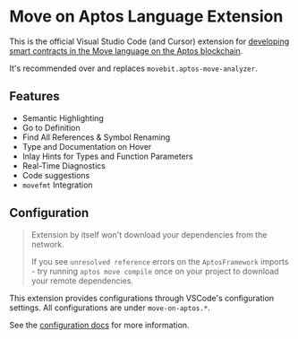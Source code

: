 # Move on Aptos Language Extension

This is the official Visual Studio Code (and Cursor) extension
for [developing smart contracts in the Move language on the Aptos blockchain](https://aptos.dev/en/build/smart-contracts).

It's recommended over and replaces `movebit.aptos-move-analyzer`. 

## Features

- Semantic Highlighting
- Go to Definition
- Find All References & Symbol Renaming
- Type and Documentation on Hover
- Inlay Hints for Types and Function Parameters
- Real-Time Diagnostics
- Code suggestions
- `movefmt` Integration

## Configuration

> Extension by itself won't download your dependencies from the network.
> 
> If you see `unresolved reference` errors on the `AptosFramework` imports - 
> try running `aptos move compile` once on your project to download your remote dependencies.

This extension provides configurations through VSCode's configuration settings.
All configurations are under `move-on-aptos.*`. 

See the [configuration docs](https://github.com/aptos-labs/move-vscode-extension/blob/main/docs/configuration.md) 
for more information.


